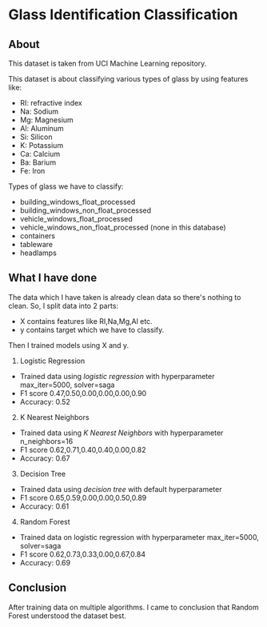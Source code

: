 # Glass Identification Classification

## About
This dataset is taken from UCI Machine Learning repository.

This dataset is about classifying various types of glass by using features like: 
- RI: refractive index
- Na: Sodium
- Mg: Magnesium
- Al: Aluminum
- Si: Silicon
- K: Potassium
- Ca: Calcium
- Ba: Barium
- Fe: Iron 

Types of glass we have to classify:
- building_windows_float_processed
- building_windows_non_float_processed
- vehicle_windows_float_processed
- vehicle_windows_non_float_processed (none in this database)
- containers
- tableware
- headlamps

## What I have done
The data which I have taken is already clean data so there's nothing to clean.
So, I split data into 2 parts:
- X contains features like RI,Na,Mg,Al etc.
- y contains target which we have to classify.

Then I trained models using X and y.

1) Logistic Regression
- Trained data using *logistic regression* with hyperparameter max_iter=5000, solver=saga
- F1 score 0.47,0.50,0.00,0.00,0.00,0.90
- Accuracy: 0.52

2) K Nearest Neighbors
- Trained data using *K Nearest Neighbors* with hyperparameter n_neighbors=16
- F1 score 0.62,0.71,0.40,0.40,0.00,0.82
- Accuracy: 0.67

3) Decision Tree
- Trained data using *decision tree* with default hyperparameter
- F1 score 0.65,0.59,0.00,0.00,0.50,0.89
- Accuracy: 0.61

4) Random Forest
- Trained data on logistic regression with hyperparameter max_iter=5000, solver=saga
- F1 score 0.62,0.73,0.33,0.00,0.67,0.84
- Accuracy: 0.69

## Conclusion

After training data on multiple algorithms. I came to conclusion that Random Forest understood the dataset best.
